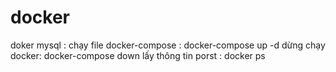 # docker

doker mysql : chạy file docker-compose : docker-compose up -d
dừng chạy docker: docker-compose down
lấy thông tin porst : docker ps
